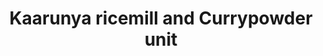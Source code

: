 ---
title: "Kaarunya ricemill and Currypowder unit"
url: /kollam/kaarunya-ricemill-and-currypowder-unit/
shop: Allgemein
---